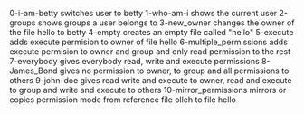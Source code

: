 0-i-am-betty switches user to betty
1-who-am-i shows the current user
2-groups shows groups a user belongs to
3-new_owner changes the owner of the file hello to betty
4-empty creates an empty file called "hello"
5-execute adds execute permision to owner of file hello
6-multiple_permissions adds execute permision to owner and group and only read permission to the rest
7-everybody gives everybody read, write and execute permissions
8-James_Bond gives no permission to owner, to group and all permissions to others
9-john-doe gives read write and execute to owner, read and execute to group and write and execute to others
10-mirror_permissions mirrors or copies permission mode from reference file olleh to file  hello
